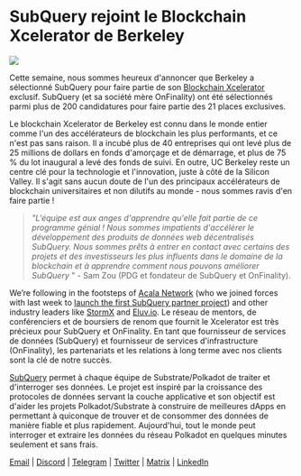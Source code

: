 # SubQuery rejoint le Blockchain Xcelerator de Berkeley

![](https://miro.medium.com/max/1400/0*gYUy-1COtbpLV1X1)

Cette semaine, nous sommes heureux d'annoncer que Berkeley a sélectionné SubQuery pour faire partie de son [Blockchain Xcelerator](https://www.xcelerator.berkeley.edu/) exclusif. SubQuery (et sa société mère OnFinality) ont été sélectionnés parmi plus de 200 candidatures pour faire partie des 21 places exclusives.

Le blockchain Xcelerator de Berkeley est connu dans le monde entier comme l'un des accélérateurs de blockchain les plus performants, et ce n'est pas sans raison. Il a incubé plus de 40 entreprises qui ont levé plus de 25 millions de dollars en fonds d'amorçage et de démarrage, et plus de 75 % du lot inaugural a levé des fonds de suivi. En outre, UC Berkeley reste un centre clé pour la technologie et l'innovation, juste à côté de la Silicon Valley. Il s'agit sans aucun doute de l'un des principaux accélérateurs de blockchain universitaires et non dilutifs au monde - nous sommes ravis d'en faire partie !

> _"L'équipe est aux anges d'apprendre qu'elle fait partie de ce programme génial ! Nous sommes impatients d'accélérer le développement des produits de données web décentralisés SubQuery. Nous sommes prêts à entrer en contact avec certains des projets et des investisseurs les plus influents dans le domaine de la blockchain et à apprendre comment nous pouvons améliorer SubQuery_ " - Sam Zou (PDG et fondateur de SubQuery et OnFinality).

We’re following in the footsteps of [Acala Network](https://acala.network) (who we joined forces with last week to [launch the first SubQuery partner project](../customer_announcements/20210316-SubQuery-Integrates-Acala-to-Aggregate-and-Serve-DeFi-Data-to-Polkadot-and-Kusama-Builders.md)) and other industry leaders like [StormX](https://stormx.io) and [Eluv.io](https://eluv.io). Le réseau de mentors, de conférenciers et de boursiers de renom que fournit le Xcelerator est très précieux pour SubQuery et OnFinality. En tant que fournisseur de services de données (SubQuery) et fournisseur de services d'infrastructure (OnFinality), les partenariats et les relations à long terme avec nos clients sont la clé de notre succès.

[SubQuery](https://www.subquery.network/) permet à chaque équipe de Substrate/Polkadot de traiter et d'interroger ses données. Le projet est inspiré par la croissance des protocoles de données servant la couche applicative et son objectif est d'aider les projets Polkadot/Substrate à construire de meilleures dApps en permettant à quiconque de trouver et de consommer des données de manière fiable et plus rapidement. Aujourd'hui, tout le monde peut interroger et extraire les données du réseau Polkadot en quelques minutes seulement et sans frais.

[Email](mailto:hello@subquery.network) | [Discord](https://discord.com/invite/78zg8aBSMG) | [Telegram](https://t.me/subquerynetwork) | [Twitter](https://twitter.com/subquerynetwork) | [Matrix](https://matrix.to/#/#subquery:matrix.org) | [LinkedIn](https://www.linkedin.com/company/subquery)
